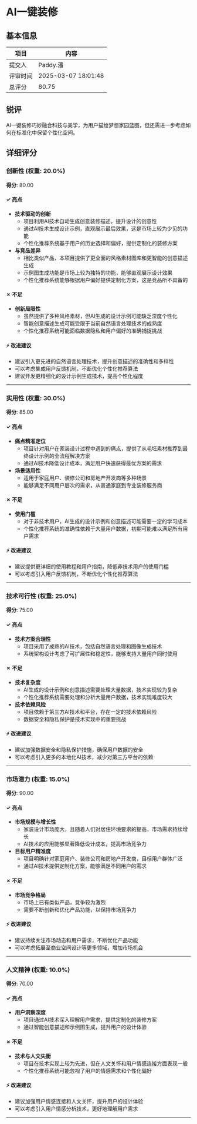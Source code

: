 # AI一键装修

## 基本信息

| 项目 | 内容 |
|------|------|
| 提交人 | Paddy.潘 |
| 评审时间 | 2025-03-07 18:01:48 |
| 总评分 | 80.75 |

## 锐评

AI一键装修巧妙融合科技与美学，为用户描绘梦想家园蓝图，但还需进一步考虑如何在标准化中保留个性化空间。

## 详细评分

### 创新性 (权重: 20.0%)

**得分**: 80.00

#### ✓ 亮点

* **技术驱动的创新**
  * 项目利用AI技术自动生成创意装修描述，提升设计的创意性
  * 通过AI技术生成设计示例，直观展示最后效果，这是市场上较为少见的功能
  * 个性化推荐系统基于用户的历史选择和偏好，提供定制化的装修方案
* **与竞品差异**
  * 相比类似产品，本项目提供了更全面的风格素材图库和更智能的创意描述生成
  * 示例图生成功能是市场上较为独特的功能，能够直观展示设计效果
  * 个性化推荐系统能够根据用户偏好提供定制化方案，这是竞品所不具备的

#### ✗ 不足

* **创新局限性**
  * 虽然提供了多种风格素材，但AI生成的设计示例可能缺乏深度个性化
  * 智能创意描述生成可能受限于当前自然语言处理技术的成熟度
  * 个性化推荐系统可能面临数据隐私和用户偏好的准确捕捉挑战

#### ⚡ 改进建议

* 建议引入更先进的自然语言处理技术，提升创意描述的准确性和多样性
* 可以考虑集成用户反馈机制，不断优化个性化推荐算法
* 建议开发更精细化的设计示例生成技术，提高个性化程度

---

### 实用性 (权重: 30.0%)

**得分**: 85.00

#### ✓ 亮点

* **痛点精准定位**
  * 项目针对用户在家装设计过程中遇到的痛点，提供了从毛坯素材推荐到最终设计示例的全流程解决方案
  * 通过AI技术降低设计成本，满足用户快速获得最优方案的需求
* **场景适用性**
  * 适用于家庭用户、装修公司和房地产开发商等多种场景
  * 能够满足不同用户层次的需求，从普通家庭到专业装修服务商

#### ✗ 不足

* **使用门槛**
  * 对于非技术用户，AI生成的设计示例和创意描述可能需要一定的学习成本
  * 个性化推荐系统的准确性依赖于大量用户数据，初期可能难以满足所有用户需求

#### ⚡ 改进建议

* 建议提供更详细的使用教程和用户指南，降低非技术用户的使用门槛
* 可以考虑引入用户反馈机制，不断优化个性化推荐算法

---

### 技术可行性 (权重: 25.0%)

**得分**: 75.00

#### ✓ 亮点

* **技术方案合理性**
  * 项目采用了成熟的AI技术，包括自然语言处理和图像生成技术
  * 系统架构设计考虑了可扩展性和稳定性，能够支持大量用户同时使用

#### ✗ 不足

* **技术复杂度**
  * AI生成的设计示例和创意描述需要处理大量数据，技术实现较为复杂
  * 个性化推荐系统需要处理和分析大量用户数据，技术实现难度较大
* **技术依赖风险**
  * 项目依赖于第三方AI技术和平台，存在一定的技术依赖风险
  * 数据安全和隐私保护是技术实现中的重要挑战

#### ⚡ 改进建议

* 建议加强数据安全和隐私保护措施，确保用户数据的安全
* 可以考虑引入更多的本地化AI技术，减少对第三方平台的依赖

---

### 市场潜力 (权重: 15.0%)

**得分**: 90.00

#### ✓ 亮点

* **市场规模与增长性**
  * 家装设计市场庞大，且随着人们对居住环境要求的提高，市场需求持续增长
  * AI技术的应用能够显著降低设计成本，提高市场竞争力
* **目标用户精准度**
  * 项目明确针对家庭用户、装修公司和房地产开发商，目标用户群体广泛
  * 通过AI技术提供定制化方案，能够满足不同用户的需求

#### ✗ 不足

* **市场竞争格局**
  * 市场上已有类似产品，竞争较为激烈
  * 需要不断创新和优化产品功能，以保持市场竞争力

#### ⚡ 改进建议

* 建议持续关注市场动态和用户需求，不断优化产品功能
* 可以考虑拓展至商业空间设计等更多领域，增加市场机会

---

### 人文精神 (权重: 10.0%)

**得分**: 70.00

#### ✓ 亮点

* **用户洞察深度**
  * 项目通过AI技术深入理解用户需求，提供定制化的装修方案
  * 通过智能创意描述和示例图生成，提升用户的设计体验

#### ✗ 不足

* **技术与人文失衡**
  * 项目在技术实现上较为先进，但在人文关怀和用户情感连接方面表现一般
  * 个性化推荐系统可能忽视了用户的情感需求和个性化偏好

#### ⚡ 改进建议

* 建议加强用户情感连接和人文关怀，提升用户的设计体验
* 可以考虑引入用户情感分析技术，更好地理解用户需求

---

